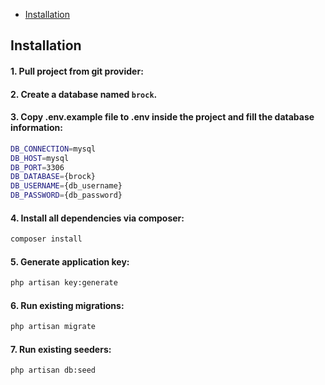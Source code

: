 <!-- <p align="center">
<a href="https://travis-ci.org/laravel/framework"><img src="https://travis-ci.org/laravel/framework.svg" alt="Build Status"></a>
<a href="https://packagist.org/packages/laravel/framework"><img src="https://img.shields.io/packagist/dt/laravel/framework" alt="Total Downloads"></a>
<a href="https://packagist.org/packages/laravel/framework"><img src="https://img.shields.io/packagist/v/laravel/framework" alt="Latest Stable Version"></a>
<a href="https://packagist.org/packages/laravel/framework"><img src="https://img.shields.io/packagist/l/laravel/framework" alt="License"></a>
</p> -->

- [Installation](#installation)
## Installation

#### 1. Pull project from git provider:

#### 2. Create a database named `brock`.

#### 3. Copy .env.example file to .env inside the project and fill the database information:
```bash
DB_CONNECTION=mysql
DB_HOST=mysql
DB_PORT=3306
DB_DATABASE={brock}
DB_USERNAME={db_username}
DB_PASSWORD={db_password}
```
#### 4. Install all dependencies via composer:
```bash
composer install
```
#### 5. Generate application key:
```bash
php artisan key:generate
```
#### 6. Run existing migrations:
```bash
php artisan migrate
```
#### 7. Run existing seeders:
```bash
php artisan db:seed
```